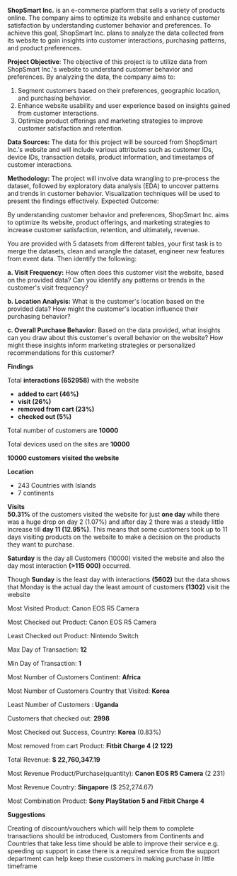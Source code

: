 **ShopSmart Inc.** is an e-commerce platform that sells a variety of products online. The company aims to optimize its website and enhance customer satisfaction by understanding customer behavior and preferences. To achieve this goal, ShopSmart Inc. plans to analyze the data collected from its website to gain insights into customer interactions, purchasing patterns, and product preferences.

**Project Objective**: The objective of this project is to utilize data from ShopSmart Inc.'s website to understand customer behavior and preferences. By analyzing the data, the company aims to:

1. Segment customers based on their preferences, geographic location, and purchasing behavior.
2. Enhance website usability and user experience based on insights gained from customer interactions.
3. Optimize product offerings and marketing strategies to improve customer satisfaction and retention.

**Data Sources:**
The data for this project will be sourced from ShopSmart Inc.'s website and will include various attributes such as customer IDs, device IDs, transaction details, product information, and timestamps of customer interactions.
 
**Methodology:**
The project will involve data wrangling to pre-process the dataset, followed by exploratory data analysis (EDA) to uncover patterns and trends in customer behavior. Visualization techniques will be used to present the findings effectively.
Expected Outcome:

By understanding customer behavior and preferences, ShopSmart Inc. aims to optimize its website, product offerings, and marketing strategies to increase customer satisfaction, retention, and ultimately, revenue.
 
You are provided with 5 datasets from different tables, your first task is to merge the datasets, clean and wrangle the dataset, engineer new features from event data. Then identify the following:

**a.     Visit Frequency:**
How often does this customer visit the website, based on the provided data?
Can you identify any patterns or trends in the customer's visit frequency?

**b. 	Location Analysis:**
What is the customer's location based on the provided data?
How might the customer's location influence their purchasing behavior?

**c.  	Overall Purchase Behavior:**
Based on the data provided, what insights can you draw about this customer's overall behavior on the website?
How might these insights inform marketing strategies or personalized recommendations for this customer?

**Findings**

Total **interactions (652958)** with the website
- **added to cart (46%)**
- **visit (26%)**
- **removed from cart (23%)**
- **checked out (5%)**

Total number of customers are **10000**

Total devices used on the sites are **10000**

**10000 customers visited the website**

**Location**
- 243 Countries with Islands
- 7 continents


**Visits** <br>
**50.31%** of the customers visited the website for just **one day** while there was a huge drop on day 2 (1.07%) and after day 2 there was a steady little increase till **day 11 (12.95%)**.
This means that some customers took up to 11 days visiting products on the website to make a decision on the products they want to purchase.

**Saturday** is the day all Customers (10000) visited the website and also the day most interaction **(>115 000)** occurred.

Though **Sunday** is the least day with interactions **(5602)** but the data shows that Monday is the actual day the least amount of customers **(1302)** visit the website

Most Visited Product: Canon EOS R5 Camera

Most Checked out Product: Canon EOS R5 Camera

Least Checked out Product: Nintendo Switch

Max Day of Transaction: **12**

Min Day of Transaction: **1**

Most Number of Customers Continent: **Africa**

Most Number of Customers Country that Visited: **Korea**

Least Number of Customers : **Uganda**

Customers that checked out: **2998**

Most Checked out Success, Country: **Korea** (0.83%)

Most removed from cart Product: **Fitbit Charge 4 (2 122)**

Total Revenue: **$ 22,760,347.19**

Most Revenue Product/Purchase(quantity): **Canon EOS R5 Camera** (2 231)

Most Revenue Country: **Singapore** ($ 252,274.67)

Most Combination Product: 
**Sony PlayStation 5 and Fitbit Charge 4**


**Suggestions** 

Creating of discount/vouchers which will help them to complete transactions should be introduced, Customers from Continents and Countries that take less time should be able to improve their service e.g. speeding up support in case there is a required service from the support department can help keep these customers in making purchase in little timeframe
